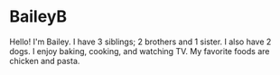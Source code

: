 # BaileyB

Hello! I'm Bailey. I have 3 siblings; 2 brothers and 1 sister. I also have 2 dogs. I enjoy baking, cooking, and watching TV. My favorite foods are chicken and pasta. 
